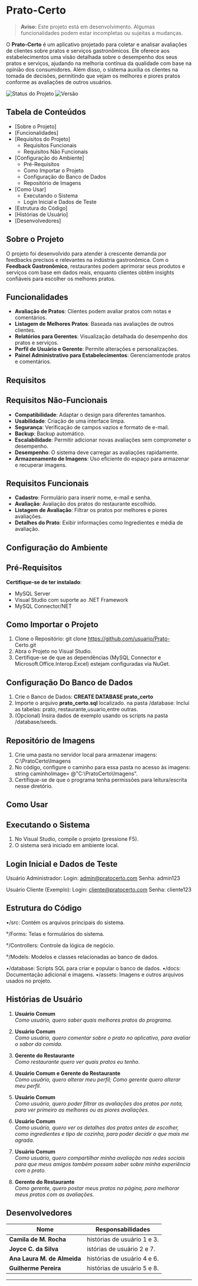 # Prato-Certo

> **Aviso:** Este projeto está em desenvolvimento. Algumas funcionalidades podem estar incompletas ou sujeitas a mudanças.

O **Prato-Certo** é um aplicativo projetado para coletar e analisar avaliações de clientes sobre pratos e serviços gastronômicos. Ele oferece aos estabelecimentos uma visão detalhada sobre o desempenho dos seus pratos e serviços, ajudando na melhoria contínua da qualidade com base na opinião dos consumidores. Além disso, o sistema auxilia os clientes na tomada de decisões, permitindo que vejam os melhores e piores pratos conforme as avaliações de outros usuários.

![Status do Projeto](https://img.shields.io/badge/status-em--desenvolvimento-yellow)
![Versão](https://img.shields.io/badge/versão-0.1.0-orange)

## Tabela de Conteúdos
- [Sobre o Projeto]
- [Funcionalidades]
- [Requisitos do Projeto]
  - Requisitos Funcionais
  - Requisitos Não Funcionais
- [Configuração do Ambiente]
  - Pré-Requisitos
  - Como Importar o Projeto
  - Configuração do Banco de Dados
  - Repositório de Imagens
- [Como Usar]
  - Executando o Sistema
  - Login Inicial e Dados de Teste
- [Estrutura do Código]
- [Histórias de Usuário]
- [Desenvolvedores]




## Sobre o Projeto
O projeto foi desenvolvido para atender à crescente demanda por feedbacks precisos e relevantes na indústria gastronômica. Com o **Feedback Gastronômico**, restaurantes podem aprimorar seus produtos e serviços com base em dados reais, enquanto clientes obtêm insights confiáveis para escolher os melhores pratos.

## Funcionalidades
- **Avaliação de Pratos**: Clientes podem avaliar pratos com notas e comentários.
- **Listagem de Melhores Pratos**: Baseada nas avaliações de outros clientes.
- **Relatórios para Gerentes**: Visualização detalhada do desempenho dos pratos e serviços.
- **Perfil de Usuário e Gerente**: Permite alterações e personalizações.
- **Painel Administrativo para Estabelecimentos**: Gerenciamentode pratos e comentários.
## Requisitos
 ## Requisitos Não-Funcionais
- **Compatibilidade**: Adaptar o design para diferentes tamanhos.
- **Usabilidade**: Criação de uma interface limpa.
- **Segurança**: Verificação de campos vazios e formato de e-mail.
- **Backup**: Backup automático.
- **Escalabilidade**: Permitir adicionar novas avaliações sem comprometer o desempenho.
- **Desempenho**: O sistema deve carregar as avaliações rapidamente.
- **Armazenamento de Imagens**: Uso eficiente do espaço para armazenar e recuperar imagens.
  
 ## Requisitos Funcionais
- **Cadastro**: Formulário para inserir nome, e-mail e senha.
- **Avaliação**: Avaliação dos pratos do restaurante escolhido.
- **Listagem de Avaliação**: Filtrar os pratos por melhores e piores avaliações.
- **Detalhes do Prato**: Exibir informações como Ingredientes e média de avaliação.

## Configuração do Ambiente 
 ## Pré-Requisitos 
 
 **Certifique-se de ter instalado**:
 - MySQL Server
 - Visual Studio com suporte ao .NET Framework
 - MySQL Connector/NET

 ## Como Importar o Projeto
 1. Clone o Repositório:
    git clone                             https://github.com/usuario/Prato-     Certo.git
 2. Abra o Projeto no Visual Studio.
 3. Certifique-se de que as             dependências (MySQL Connector e      Microsoft.Office.Interop.Excel)       estejam configuradas via NuGet.

 ## Configuração Do Banco de Dados
 1. Crie o Banco de Dados:
    **CREATE DATABASE prato_certo**
 2. Importe o arquivo                     **prato_certo.sql** localizado.       na pasta /database:
    Inclui as tabelas: prato,             restaurante,usuario,entre outras.
 3. (Opcional) Insira dados de            exemplo usando os scripts na          pasta /database/seeds.

  ## Repositório de Imagens 
  1. Crie uma pasta no servidor local      para armazenar imagens:
     C:\PratoCerto\Imagens
  2. No código, configure o caminho       para essa pasta no acesso às          imagens:
    string caminhoImage=
     @"C:\PratoCerto\Imagens".
  4. Certifique-se de que o programa    tenha permissões para                 leitura/escrita nesse diretório.

## Como Usar
 ## Executando o Sistema
 1. No Visual Studio, compile o projeto (pressione F5).
 2. O sistema será iniciado em ambiente local.

 ## Login Inicial e Dados de Teste
 Usuário Administrador:
 Login: admin@pratocerto.com
 Senha: admin123

 Usuário Cliente (Exemplo):
 Login: cliente@pratocerto.com
 Senha: cliente123


## Estrutura do Código 
 •/src: Contém os arquivos principais do sistema.
 
   °/Forms: Telas e formulários do sistema.
   
   °/Controllers: Controle da lógica de negócio.
   
   °/Models: Modelos e classes relacionadas ao banco de dados.

 •/database: Scripts SQL para criar e popular o banco de dados.
 •/docs: Documentação adicional e imagens.
 •/assets: Imagens e outros arquivos usados no projeto.


 
## Histórias de Usuário

1. **Usuário Comum**  
   *Como usuário, quero saber quais melhores pratos do programa.*  

   
2. **Usuário Comum**  
   *Como usuário, quero comentar sobre o prato no aplicativo, para avaliar o sabor da comida.*  
   
   
3. **Gerente do Restaurante**  
   *Como restaurante quero ver quais pratos eu tenho.*  
   
4. **Usuário Comum e Gerente do Restaurante**  
   *Como usuário, quero alterar meu perfil; Como gerente quero alterar meu perfil.*  
    

5. **Usuário Comum**  
   *Como usuário, quero poder filtrar as avaliações dos pratos por nota, para ver primeiro as melhores ou as piores avaliações.*  
 

6. **Usuário Comum**  
   *Como usuário, quero ver os detalhes dos pratos antes de escolher, como ingredientes e tipo de cozinha, para poder decidir o que mais me agrada.*  


7. **Usuário Comum**  
   *Como usuário, quero compartilhar minha avaliação nas redes sociais para que meus amigos também possam saber sobre minha experiência com o prato.*  
    

8. **Gerente do Restaurante**  
   *Como gerente, quero postar meus pratos na página, para melhorar meus pratos com as avaliações.*  
  

## Desenvolvedores

| Nome        | Responsabilidades |
|-------------|-------------------|
| **Camila de M. Rocha**      |  histórias de usuário 1 e 3. |
| **Joyce C. da Silva**       | istórias de usuário 2 e 7. |
| **Ana Laura M. de Almeida**   |  histórias de usuário 4 e 6. |
| **Guilherme Pereira**   | histórias de usuário 5 e 8. |

---

